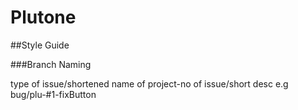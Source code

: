 # Plutone

##Style Guide

###Branch Naming

type of issue/shortened name of project-no of issue/short desc
e.g bug/plu-#1-fixButton
